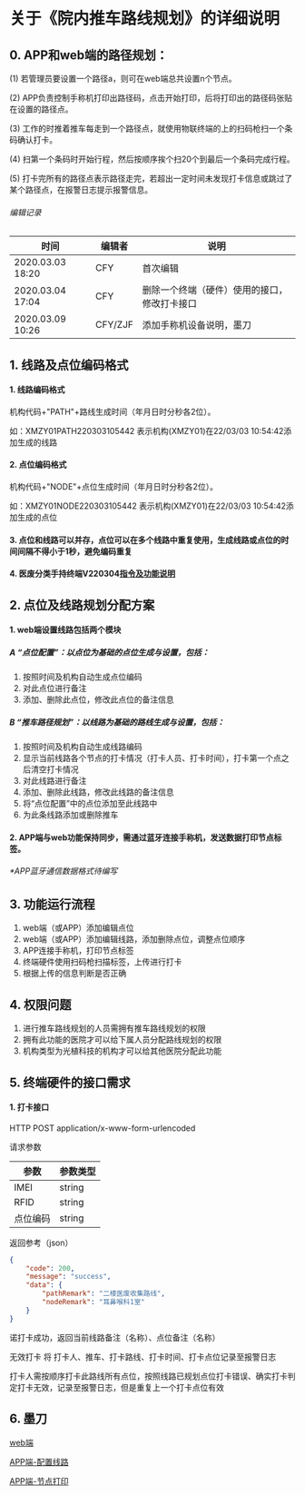 # 关于《院内推车路线规划》的详细说明

## 0. APP和web端的路径规划：

(1) 若管理员要设置一个路径a，则可在web端总共设置n个节点。

(2) APP负责控制手称机打印出路径码，点击开始打印，后将打印出的路径码张贴在设置的路径点。

(3) 工作的时推着推车每走到一个路径点，就使用物联终端的上的扫码枪扫一个条码确认打卡。

(4) 扫第一个条码时开始行程，然后按顺序挨个扫20个到最后一个条码完成行程。

(5) 打卡完所有的路径点表示路径走完，若超出一定时间未发现打卡信息或跳过了某个路径点，在报警日志提示报警信息。

###### 编辑记录

| 时间             | 编辑者  | 说明                                         |
| ---------------- | ------- | -------------------------------------------- |
| 2020.03.03 18:20 | CFY     | 首次编辑                                     |
| 2020.03.04 17:04 | CFY     | 删除一个终端（硬件）使用的接口，修改打卡接口 |
| 2020.03.09 10:26 | CFY/ZJF | 添加手称机设备说明，墨刀                     |

## 1. 线路及点位编码格式

#### 1. 线路编码格式

机构代码+"PATH"+路线生成时间（年月日时分秒各2位）。

如：XMZY01PATH220303105442 表示机构(XMZY01)在22/03/03 10:54:42添加生成的线路

#### 2. 点位编码格式

机构代码+"NODE"+点位生成时间（年月日时分秒各2位）。

如：XMZY01NODE220303105442 表示机构(XMZY01)在22/03/03 10:54:42添加生成的点位

#### 3. 点位和线路可以并存，点位可以在多个线路中重复使用，生成线路或点位的时间间隔不得小于1秒，避免编码重复

#### 4. 医废分类手持终端V220304[指令及功能说明](https://github.com/Heanden/Public-documents/blob/main/%E5%8C%BB%E5%BA%9F%E5%88%86%E7%B1%BB%E6%89%8B%E6%8C%81%E7%BB%88%E7%AB%AFV220304%E6%8C%87%E4%BB%A4%E5%8F%8A%E5%8A%9F%E8%83%BD%E8%AF%B4%E6%98%8E.md)

## 2. 点位及线路规划分配方案

#### 1. web端设置线路包括两个模块

##### A “点位配置”：以点位为基础的点位生成与设置，包括：

1. 按照时间及机构自动生成点位编码
1. 对此点位进行备注
1. 添加、删除此点位，修改此点位的备注信息

##### B “推车路径规划”：以线路为基础的路线生成与设置，包括：

1. 按照时间及机构自动生成线路编码
1. 显示当前线路各个节点的打卡情况（打卡人员、打卡时间），打卡第一个点之后清空打卡情况
2. 对此线路进行备注
3. 添加、删除此线路，修改此线路的备注信息
4. 将“点位配置”中的点位添加至此线路中
6. 为此条线路添加或删除推车

#### 2. APP端与web功能保持同步，需通过蓝牙连接手称机，发送数据打印节点标签。

###### *APP蓝牙通信数据格式待编写

## 3. 功能运行流程

1. web端（或APP）添加编辑点位
2. web端（或APP）添加编辑线路，添加删除点位，调整点位顺序
3. APP连接手称机，打印节点标签
4. 终端硬件使用扫码枪扫描标签，上传进行打卡
5. 根据上传的信息判断是否正确

## 4. 权限问题

1. 进行推车路线规划的人员需拥有推车路线规划的权限
2. 拥有此功能的医院才可以给下属人员分配路线规划的权限
3. 机构类型为光植科技的机构才可以给其他医院分配此功能

## 5. 终端硬件的接口需求

#### 1. 打卡接口

HTTP POST application/x-www-form-urlencoded

请求参数

| 参数     | 参数类型 |
| -------- | -------- |
| IMEI     | string   |
| RFID     | string   |
| 点位编码 | string   |

返回参考（json）

~~~json
{
	"code": 200,
	"message": "success",
	"data": {
		"pathRemark": "二楼医废收集路线",
		"nodeRemark": "耳鼻喉科1室"
	}
}
~~~

诺打卡成功，返回当前线路备注（名称）、点位备注（名称）

无效打卡 将 打卡人、推车、打卡路线、打卡时间、打卡点位记录至报警日志

打卡人需按顺序打卡此路线所有点位，按照线路已规划点位打卡错误、确实打卡判定打卡无效，记录至报警日志，但是重复上一个打卡点位有效

## 6. 墨刀

[web端](https://modao.cc/app/LSgMUVFbr3hbugsrB5Phyk#screen=skwvg89eb1k9b2o)

[APP端-配置线路](https://modao.cc/app/R8JY7X2nr3f91wtow3YLQe#screen=sl0gapge6jb4tto)

[APP端-节点打印](https://modao.cc/app/R8JY7X2nr3f91wtow3YLQe#screen=sl0ggcb2lv7wrmx)
